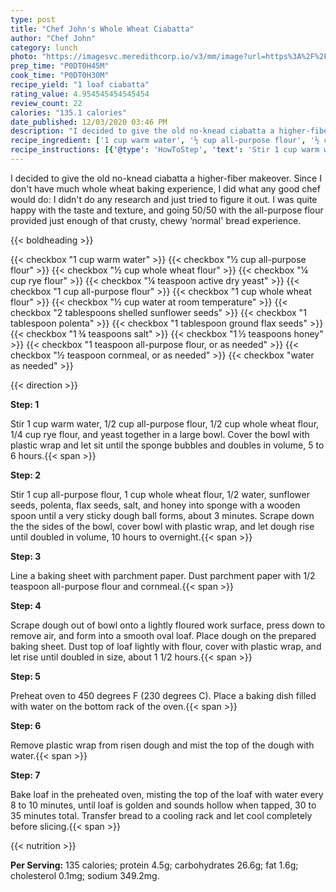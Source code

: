 ```yaml
---
type: post
title: "Chef John's Whole Wheat Ciabatta"
author: "Chef John"
category: lunch
photo: "https://imagesvc.meredithcorp.io/v3/mm/image?url=https%3A%2F%2Fimages.media-allrecipes.com%2Fuserphotos%2F1110757.jpg"
prep_time: "P0DT0H45M"
cook_time: "P0DT0H30M"
recipe_yield: "1 loaf ciabatta"
rating_value: 4.954545454545454
review_count: 22
calories: "135.1 calories"
date_published: 12/03/2020 03:46 PM
description: "I decided to give the old no-knead ciabatta a higher-fiber makeover. Since I don't have much whole wheat baking experience, I did what any good chef would do: I didn't do any research and just tried to figure it out. I was quite happy with the taste and texture, and going 50/50 with the all-purpose flour provided just enough of that crusty, chewy ‘normal' bread experience."
recipe_ingredient: ['1 cup warm water', '½ cup all-purpose flour', '½ cup whole wheat flour', '¼ cup rye flour', '¼ teaspoon active dry yeast', '1 cup all-purpose flour', '1 cup whole wheat flour', '½ cup water at room temperature', '2 tablespoons shelled sunflower seeds', '1 tablespoon polenta', '1 tablespoon ground flax seeds', '1\u2009¾ teaspoons salt', '1\u2009½ teaspoons honey', '1 teaspoon all-purpose flour, or as needed', '½ teaspoon cornmeal, or as needed', 'water as needed']
recipe_instructions: [{'@type': 'HowToStep', 'text': 'Stir 1 cup warm water, 1/2 cup all-purpose flour, 1/2 cup whole wheat flour, 1/4 cup rye flour, and yeast together in a large bowl. Cover the bowl with plastic wrap and let sit until the sponge bubbles and doubles in volume, 5 to 6 hours.\n'}, {'@type': 'HowToStep', 'text': 'Stir 1 cup all-purpose flour, 1 cup whole wheat flour, 1/2 water, sunflower seeds, polenta, flax seeds, salt, and honey into sponge with a wooden spoon until a very sticky dough ball forms, about 3 minutes. Scrape down the  the sides of the bowl, cover bowl with plastic wrap, and let dough rise until doubled in volume, 10 hours to overnight.\n'}, {'@type': 'HowToStep', 'text': 'Line a baking sheet with parchment paper. Dust parchment paper with 1/2 teaspoon all-purpose flour and cornmeal.\n'}, {'@type': 'HowToStep', 'text': 'Scrape dough out of bowl onto a lightly floured work surface, press down to remove air, and form into a smooth oval loaf. Place dough on the prepared baking sheet. Dust top of loaf lightly with flour, cover with plastic wrap, and let rise until doubled in size, about 1 1/2 hours.\n'}, {'@type': 'HowToStep', 'text': 'Preheat oven to 450 degrees F (230 degrees C). Place a baking dish filled with water on the bottom rack of the oven.\n'}, {'@type': 'HowToStep', 'text': 'Remove plastic wrap from risen dough and mist the top of the dough with water.\n'}, {'@type': 'HowToStep', 'text': 'Bake loaf in the preheated oven, misting the top of the loaf with water every 8 to 10 minutes, until loaf is golden and sounds hollow when tapped, 30 to 35 minutes total. Transfer bread to a cooling rack and let cool completely before slicing.\n'}]
---
```


I decided to give the old no-knead ciabatta a higher-fiber makeover. Since I don't have much whole wheat baking experience, I did what any good chef would do: I didn't do any research and just tried to figure it out. I was quite happy with the taste and texture, and going 50/50 with the all-purpose flour provided just enough of that crusty, chewy ‘normal' bread experience. 

{{< boldheading >}}

{{< checkbox "1 cup warm water" >}}
{{< checkbox "½ cup all-purpose flour" >}}
{{< checkbox "½ cup whole wheat flour" >}}
{{< checkbox "¼ cup rye flour" >}}
{{< checkbox "¼ teaspoon active dry yeast" >}}
{{< checkbox "1 cup all-purpose flour" >}}
{{< checkbox "1 cup whole wheat flour" >}}
{{< checkbox "½ cup water at room temperature" >}}
{{< checkbox "2 tablespoons shelled sunflower seeds" >}}
{{< checkbox "1 tablespoon polenta" >}}
{{< checkbox "1 tablespoon ground flax seeds" >}}
{{< checkbox "1 ¾ teaspoons salt" >}}
{{< checkbox "1 ½ teaspoons honey" >}}
{{< checkbox "1 teaspoon all-purpose flour, or as needed" >}}
{{< checkbox "½ teaspoon cornmeal, or as needed" >}}
{{< checkbox "water as needed" >}}


{{< direction >}}

**Step: 1**

Stir 1 cup warm water, 1/2 cup all-purpose flour, 1/2 cup whole wheat flour, 1/4 cup rye flour, and yeast together in a large bowl. Cover the bowl with plastic wrap and let sit until the sponge bubbles and doubles in volume, 5 to 6 hours.{{< span >}}

**Step: 2**

Stir 1 cup all-purpose flour, 1 cup whole wheat flour, 1/2 water, sunflower seeds, polenta, flax seeds, salt, and honey into sponge with a wooden spoon until a very sticky dough ball forms, about 3 minutes. Scrape down the  the sides of the bowl, cover bowl with plastic wrap, and let dough rise until doubled in volume, 10 hours to overnight.{{< span >}}

**Step: 3**

Line a baking sheet with parchment paper. Dust parchment paper with 1/2 teaspoon all-purpose flour and cornmeal.{{< span >}}

**Step: 4**

Scrape dough out of bowl onto a lightly floured work surface, press down to remove air, and form into a smooth oval loaf. Place dough on the prepared baking sheet. Dust top of loaf lightly with flour, cover with plastic wrap, and let rise until doubled in size, about 1 1/2 hours.{{< span >}}

**Step: 5**

Preheat oven to 450 degrees F (230 degrees C). Place a baking dish filled with water on the bottom rack of the oven.{{< span >}}

**Step: 6**

Remove plastic wrap from risen dough and mist the top of the dough with water.{{< span >}}

**Step: 7**

Bake loaf in the preheated oven, misting the top of the loaf with water every 8 to 10 minutes, until loaf is golden and sounds hollow when tapped, 30 to 35 minutes total. Transfer bread to a cooling rack and let cool completely before slicing.{{< span >}}

{{< nutrition >}}

**Per Serving:** 135 calories; protein 4.5g; carbohydrates 26.6g; fat 1.6g; cholesterol 0.1mg; sodium 349.2mg.